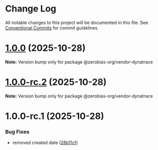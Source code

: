 # Change Log

All notable changes to this project will be documented in this file.
See [Conventional Commits](https://conventionalcommits.org) for commit guidelines.

# [1.0.0](https://github.com/zerobias-org/vendor/compare/@zerobias-org/vendor-dynatrace@1.0.0-rc.2...@zerobias-org/vendor-dynatrace@1.0.0) (2025-10-28)

**Note:** Version bump only for package @zerobias-org/vendor-dynatrace





# [1.0.0-rc.2](https://github.com/zerobias-org/vendor/compare/@zerobias-org/vendor-dynatrace@1.0.0-rc.1...@zerobias-org/vendor-dynatrace@1.0.0-rc.2) (2025-10-28)

**Note:** Version bump only for package @zerobias-org/vendor-dynatrace





# 1.0.0-rc.1 (2025-10-28)


### Bug Fixes

* removed created date ([28b11cf](https://github.com/zerobias-org/vendor/commit/28b11cf2563e9cdadd4b1dc83edd60d2fcd01df0))
